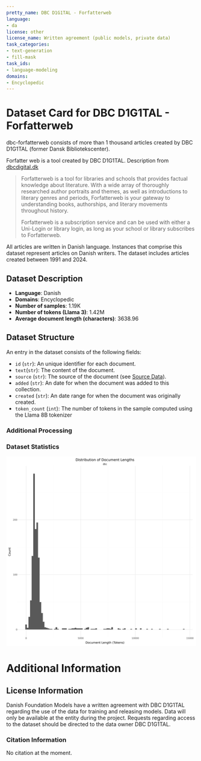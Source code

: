 ```yaml
---
pretty_name: DBC D1G1TAL - Forfatterweb
language:
- da
license: other
license_name: Written agreement (public models, private data)
task_categories:
- text-generation
- fill-mask
task_ids:
- language-modeling
domains:
- Encyclopedic
---
```


# Dataset Card for DBC D1G1TAL - Forfatterweb

<!-- START-SHORT DESCRIPTION -->
dbc-forfatterweb consists of more than 1 thousand articles created by DBC D1G1TAL (former Dansk Bibliotekscenter).
<!-- END-SHORT DESCRIPTION -->

Forfatter web is a tool created by DBC D1G1TAL. Description from [dbcdigital.dk](https://dbcdigital.dk/abonnementer-ydelser/forfatterweb/)

> Forfatterweb is a tool for libraries and schools that provides factual knowledge about literature. With a wide array of thoroughly researched author portraits and themes, as well as introductions to literary genres and periods, Forfatterweb is your gateway to understanding books, authorships, and literary movements throughout history.
>
> Forfatterweb is a subscription service and can be used with either a Uni-Login or library login, as long as your school or library subscribes to Forfatterweb.

All articles are written in Danish language. Instances that comprise this dataset represent articles on Danish writers. 
The dataset includes articles created between 1991 and 2024.




## Dataset Description

<!-- START-DESC-STATS -->
- **Language**: Danish
- **Domains**: Encyclopedic
- **Number of samples**: 1.19K
- **Number of tokens (Llama 3)**: 1.42M
- **Average document length (characters)**: 3638.96
<!-- END-DESC-STATS -->


## Dataset Structure
An entry in the dataset consists of the following fields:

- `id` (`str`): An unique identifier for each document.
- `text`(`str`): The content of the document.
- `source` (`str`): The source of the document (see [Source Data](#source-data)).
- `added` (`str`): An date for when the document was added to this collection.
- `created` (`str`): An date range for when the document was originally created.
- `token_count` (`int`): The number of tokens in the sample computed using the Llama 8B tokenizer


### Additional Processing


### Dataset Statistics

<!-- START-DATASET PLOTS -->
<p align="center">
<img src="./images/dist_document_length.png" width="600" style="margin-right: 10px;" />
</p>
<!-- END-DATASET PLOTS -->


# Additional Information

## License Information
Danish Foundation Models have a written agreement with DBC D1G1TAL regarding the use of the data for training and releasing models. 
Data will only be available at the entity during the project. Requests regarding access to the dataset should be directed to the data owner DBC D1G1TAL.

### Citation Information

No citation at the moment.
